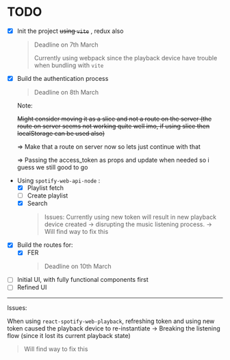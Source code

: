# TODO

- [x] Init the project ~~using `vite`~~ , redux also
  > Deadline on 7th March
  >
  > Currently using webpack since the playback device have trouble when bundling with `vite`
- [x] Build the authentication process

  > Deadline on 8th March

  Note:

  ~~Might consider moving it as a slice and not a route on the server (the route on server seems not working quite well imo, if using slice then localStorage can be used also)~~

  ⇒ Make that a route on server now so lets just continue with that

  ⇒ Passing the access_token as props and update when needed so i guess we still good to go

- Using `spotify-web-api-node` :
  - [x] Playlist fetch
  - [ ] Create playlist
  - [x] Search
    > Issues: Currently using new token will result in new playback device created → disrupting the music listening process. → Will find way to fix this
- [x] Build the routes for:
  - [x] FER
    > Deadline on 10th March
- [ ] Initial UI, with fully functional components first
- [ ] Refined UI

---

Issues:

When using `react-spotify-web-playback`, refreshing token and using new token caused the playback device to re-instantiate
-> Breaking the listening flow (since it lost its current playback state)

> Will find way to fix this
